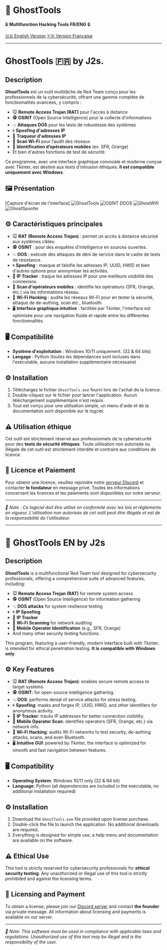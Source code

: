 # 👻 GhostTools

🔒 **Multifunction Hacking Tools FR/ENG** 🔒

[🇬🇧 English Version](#ghosttools-en)
[🇫🇷 Version Française](#ghosttools-fr)

---

# GhostTools 🇫🇷 by J2s.

## Description
**GhostTools** est un outil multitâche de Red Team conçu pour les professionnels de la cybersécurité, offrant une gamme complète de fonctionnalités avancées, y compris :

- 🐭 **Remote Access Trojan (RAT)** pour l'accès à distance
- 🕵️ **OSINT** (Open Source Intelligence) pour la collecte d'informations
- 💥 **Attaques DOS** pour les tests de robustesse des systèmes
- 🌀 **Spoofing d'adresses IP** 
- 📍 **Traqueur d'adresses IP**
- 📡 **Scan Wi-Fi** pour l’audit des réseaux
- 📶 **Identification d’opérateurs mobiles** (ex. SFR, Orange)
- Et bien d'autres fonctions de test de sécurité.

Ce programme, avec une interface graphique conviviale et moderne conçue avec Tkinter, est destiné aux tests d'intrusion éthiques. **Il est compatible uniquement avec Windows**.

## 🖼️ Présentation
[Capture d'écran de l'interface] 
![GhostTools](https://github.com/user-attachments/assets/16301445-b4bb-4a3a-8a53-8ec79564718d)
![OSINT DDOS](https://github.com/user-attachments/assets/13671648-0bc6-49ba-99ee-cb91fff0db2f)
![GhostWifi](https://github.com/user-attachments/assets/de76da59-8aba-4611-8fb1-40091a24a346)
![GhostSpoofer](https://github.com/user-attachments/assets/3d42ecba-a20c-490e-8547-7869d675605b)


## ⚙️ Caractéristiques principales
- 🐭 **RAT (Remote Access Trojan)** : permet un accès à distance sécurisé aux systèmes cibles.
- 🕵️ **OSINT** : pour des enquêtes d'intelligence en sources ouvertes.
- 💥 **DOS** : exécute des attaques de déni de service dans le cadre de tests de résistance.
- 🌀 **Spoofing** : masque et falsifie les adresses IP, UUID, HWID et bien d'autres options pour anonymiser les activités.
- 📍 **IP Tracker** : traque les adresses IP pour une meilleure visibilité des connexions.
- 📶 **Scan d'opérateurs mobiles** : identifie les opérateurs (SFR, Orange, etc.) via les informations réseau.
- 📡 **Wi-Fi Hacking** : audite les réseaux Wi-Fi pour en tester la sécurité, attaque de de-authing, scan etc., bluetooth.
- 🖥️ **Interface graphique intuitive** : facilitée par Tkinter, l'interface est optimisée pour une navigation fluide et rapide entre les différentes fonctionnalités.

## 🖥️ Compatibilité
- **Système d'exploitation** : Windows 10/11 uniquement. (32 & 64 bits)
- **Langage** : Python (toutes les dépendances sont incluses dans l'exécutable, aucune installation supplémentaire nécessaire)

## ⚙️ Installation
1. Téléchargez le fichier `GhostTools.exe` fourni lors de l'achat de la licence.
2. Double-cliquez sur le fichier pour lancer l'application. Aucun téléchargement supplémentaire n'est requis.
3. Tout est conçu pour une utilisation simple, un menu d'aide et de la documentation sont disponible sur le logciel.

## ⚠️ Utilisation éthique
Cet outil est strictement réservé aux professionnels de la cybersécurité pour des **tests de sécurité éthiques**. Toute utilisation non autorisée ou illégale de cet outil est strictement interdite et contraire aux conditions de licence.

## 🎫 Licence et Paiement
Pour obtenir une licence, veuillez rejoindre notre [serveur Discord](https://discord.gg/BBUkjQZQ) et contacter **le fondateur** en message privé. Toutes les informations concernant les licences et les paiements sont disponibles sur notre serveur.

---

*📝 Note : Ce logiciel doit être utilisé en conformité avec les lois et règlements en vigueur. L'utilisation non autorisée de cet outil peut être illégale et est de la responsabilité de l'utilisateur.*

---

# 👻 GhostTools EN by J2s

## Description
**GhostTools** is a multifunctional Red Team tool designed for cybersecurity professionals, offering a comprehensive suite of advanced features, including:

- 🐭 **Remote Access Trojan (RAT)** for remote system access
- 🕵️ **OSINT** (Open Source Intelligence) for information gathering
- 💥 **DOS attacks** for system resilience testing
- 🌀 **IP Spoofing**
- 📍 **IP Tracker**
- 📡 **Wi-Fi Scanning** for network auditing
- 📶 **Mobile Operator Identification** (e.g., SFR, Orange)
- And many other security testing functions.

This program, featuring a user-friendly, modern interface built with Tkinter, is intended for ethical penetration testing. **It is compatible with Windows only**.

## ⚙️ Key Features
- 🐭 **RAT (Remote Access Trojan)**: enables secure remote access to target systems.
- 🕵️ **OSINT**: for open-source intelligence gathering.
- 💥 **DOS**: performs denial of service attacks for stress testing.
- 🌀 **Spoofing**: masks and forges IP, UUID, HWID, and other identifiers for anonymous activity.
- 📍 **IP Tracker**: tracks IP addresses for better connection visibility.
- 📶 **Mobile Operator Scan**: identifies operators (SFR, Orange, etc.) via network info.
- 📡 **Wi-Fi Hacking**: audits Wi-Fi networks to test security, de-authing attacks, scans, and even Bluetooth.
- 🖥️ **Intuitive GUI**: powered by Tkinter, the interface is optimized for smooth and fast navigation between features.

## 🖥️ Compatibility
- **Operating System**: Windows 10/11 only (32 & 64 bit)
- **Language**: Python (all dependencies are included in the executable, no additional installation required)

## ⚙️ Installation
1. Download the `GhostTools.exe` file provided upon license purchase.
2. Double-click the file to launch the application. No additional downloads are required.
3. Everything is designed for simple use, a help menu and documentation are available on the software.


## ⚠️ Ethical Use
This tool is strictly reserved for cybersecurity professionals for **ethical security testing**. Any unauthorized or illegal use of this tool is strictly prohibited and against the licensing terms.

## 🎫 Licensing and Payment
To obtain a license, please join our [Discord server](https://discord.gg/BBUkjQZQ) and contact **the founder** via private message. All information about licensing and payments is available on our server.

---

*📝 Note: This software must be used in compliance with applicable laws and regulations. Unauthorized use of this tool may be illegal and is the responsibility of the user.*
